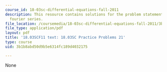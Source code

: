 ```yaml
---
course_id: 18-03sc-differential-equations-fall-2011
description: This resource contains solutions for the problem statements related to
  fourier series.
file_location: /coursemedia/18-03sc-differential-equations-fall-2011/3b1b8abd50d9b5e6314fc189d4032175_MIT18_03SCF11_rec_13s21_sol.pdf
file_type: application/pdf
layout: pdf
title: '18.03SCF11 text: 18.03SC Practice Problems 21'
type: course
uid: 3b1b8abd50d9b5e6314fc189d4032175

---
```

None